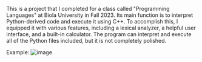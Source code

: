 This is a project that I completed for a class called "Programming Languages" at Biola University in Fall 2023. Its main function is to interpret Python-derived code and execute it using C++.
To accomplish this, I equipped it with various features, including a lexical analyzer, a helpful user interface, and a built-in calculator.
The program can interpret and execute all of the Python files included, but it is not completely polished.

Example:
![image](https://github.com/user-attachments/assets/e9fec5a8-b61f-434e-a4d6-ad3ff17929f7)
